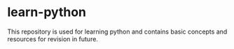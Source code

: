 # learn-python
This repository is used for learning python and contains basic concepts and resources for revision in future.